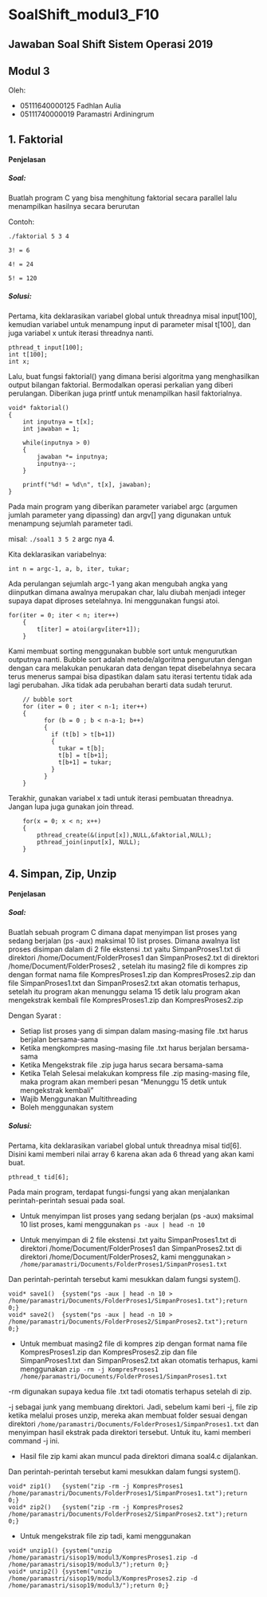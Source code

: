 # SoalShift_modul3_F10

## Jawaban Soal Shift Sistem Operasi 2019 

## Modul 3

Oleh: 

* 05111640000125 Fadhlan Aulia
* 05111740000019 Paramastri Ardiningrum

## 1. Faktorial
#### Penjelasan
##### Soal:
Buatlah program C yang bisa menghitung faktorial secara parallel lalu menampilkan hasilnya secara berurutan

Contoh:
	
	./faktorial 5 3 4
	
	3! = 6
	
	4! = 24
	
	5! = 120

##### Solusi:

Pertama, kita deklarasikan variabel global untuk threadnya misal input[100], kemudian variabel untuk menampung input di parameter misal t[100], dan juga variabel x untuk iterasi threadnya nanti.

```
pthread_t input[100];
int t[100];
int x;
```

Lalu, buat fungsi faktorial() yang dimana berisi algoritma yang menghasilkan output bilangan faktorial. Bermodalkan operasi perkalian yang diberi perulangan. Diberikan juga printf untuk menampilkan hasil faktorialnya.

```
void* faktorial()
{
	int inputnya = t[x];
	int jawaban = 1;

	while(inputnya > 0)
	{
		jawaban *= inputnya;
	 	inputnya--;
	}

	printf("%d! = %d\n", t[x], jawaban);
}
```

Pada main program yang diberikan parameter variabel argc (argumen jumlah parameter yang dipassing) dan argv[] yang digunakan untuk menampung sejumlah parameter tadi.

misal:
``
./soal1 3 5 2
``
argc nya 4.

Kita deklarasikan variabelnya:

```
int n = argc-1, a, b, iter, tukar;
```

Ada perulangan sejumlah argc-1 yang akan mengubah angka yang diinputkan dimana awalnya merupakan char, lalu diubah menjadi integer supaya dapat diproses setelahnya. Ini menggunakan fungsi atoi.
```
for(iter = 0; iter < n; iter++)
	{
		t[iter] = atoi(argv[iter+1]);
	}
``` 

Kami membuat sorting menggunakan bubble sort untuk mengurutkan outputnya nanti. Bubble sort adalah metode/algoritma pengurutan dengan dengan cara melakukan penukaran data dengan tepat disebelahnya secara terus menerus sampai bisa dipastikan dalam satu iterasi tertentu tidak ada lagi perubahan. Jika tidak ada perubahan berarti data sudah terurut.

```
	// bubble sort
  	for (iter = 0 ; iter < n-1; iter++)
  	{
    	  for (b = 0 ; b < n-a-1; b++)
    	  {
      		if (t[b] > t[b+1])
      		{
        	  tukar = t[b];
        	  t[b] = t[b+1];
        	  t[b+1] = tukar;
      		}
    	  }
  	}
```

Terakhir, gunakan variabel x tadi untuk iterasi pembuatan threadnya. Jangan lupa juga gunakan join thread.
```
	for(x = 0; x < n; x++)
	{
		pthread_create(&(input[x]),NULL,&faktorial,NULL);
	 	pthread_join(input[x], NULL);
	}
```


## 4. Simpan, Zip, Unzip
#### Penjelasan
##### Soal:
Buatlah sebuah program C dimana dapat menyimpan list proses yang sedang berjalan (ps -aux) maksimal 10 list proses. Dimana awalnya list proses disimpan dalam di 2 file ekstensi .txt yaitu  SimpanProses1.txt di direktori /home/Document/FolderProses1 dan SimpanProses2.txt di direktori /home/Document/FolderProses2 , setelah itu masing2 file di  kompres zip dengan format nama file KompresProses1.zip dan KompresProses2.zip dan file SimpanProses1.txt dan SimpanProses2.txt akan otomatis terhapus, setelah itu program akan menunggu selama 15 detik lalu program akan mengekstrak kembali file KompresProses1.zip dan KompresProses2.zip 

Dengan Syarat : 
* Setiap list proses yang di simpan dalam masing-masing file .txt harus berjalan bersama-sama
* Ketika mengkompres masing-masing file .txt harus berjalan bersama-sama
* Ketika Mengekstrak file .zip juga harus secara bersama-sama
* Ketika Telah Selesai melakukan kompress file .zip masing-masing file, maka program akan memberi pesan “Menunggu 15 detik untuk mengekstrak kembali”
* Wajib Menggunakan Multithreading
* Boleh menggunakan system


##### Solusi:

Pertama, kita deklarasikan variabel global untuk threadnya misal tid[6]. Disini kami memberi nilai array 6 karena akan ada 6 thread yang akan kami buat.

```
pthread_t tid[6];
```
Pada main program, terdapat fungsi-fungsi yang akan menjalankan perintah-perintah sesuai pada soal.

* Untuk menyimpan list proses yang sedang berjalan (ps -aux) maksimal 10 list proses, kami menggunakan ``ps -aux | head -n 10``

* Untuk menyimpan di 2 file ekstensi .txt yaitu SimpanProses1.txt di direktori /home/Document/FolderProses1 dan SimpanProses2.txt di direktori /home/Document/FolderProses2, kami menggunakan ``> /home/paramastri/Documents/FolderProses1/SimpanProses1.txt``

Dan perintah-perintah tersebut kami mesukkan dalam fungsi system().

```
void* save1()  {system("ps -aux | head -n 10 > /home/paramastri/Documents/FolderProses1/SimpanProses1.txt");return 0;}
void* save2()  {system("ps -aux | head -n 10 > /home/paramastri/Documents/FolderProses2/SimpanProses2.txt");return 0;}
```

* Untuk membuat masing2 file di kompres zip dengan format nama file KompresProses1.zip dan KompresProses2.zip dan file SimpanProses1.txt dan SimpanProses2.txt akan otomatis terhapus, kami menggunakan ``zip -rm -j KompresProses1 /home/paramastri/Documents/FolderProses1/SimpanProses1.txt``

-rm digunakan supaya kedua file .txt tadi otomatis terhapus setelah di zip.

-j sebagai junk yang membuang direktori. Jadi, sebelum kami beri -j, file zip ketika melalui proses unzip, mereka akan membuat folder sesuai dengan direktori ``/home/paramastri/Documents/FolderProses1/SimpanProses1.txt`` dan menyimpan hasil ekstrak pada direktori tersebut. Untuk itu, kami memberi command -j ini.

* Hasil file zip kami akan muncul pada direktori dimana soal4.c dijalankan.

Dan perintah-perintah tersebut kami mesukkan dalam fungsi system().

```
void* zip1()   {system("zip -rm -j KompresProses1 /home/paramastri/Documents/FolderProses1/SimpanProses1.txt");return 0;}
void* zip2()   {system("zip -rm -j KompresProses2 /home/paramastri/Documents/FolderProses2/SimpanProses2.txt");return 0;}
```

* Untuk mengekstrak file zip tadi, kami menggunakan 

```
void* unzip1() {system("unzip /home/paramastri/sisop19/modul3/KompresProses1.zip -d /home/paramastri/sisop19/modul3/");return 0;}
void* unzip2() {system("unzip /home/paramastri/sisop19/modul3/KompresProses2.zip -d /home/paramastri/sisop19/modul3/");return 0;}
```
